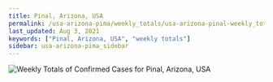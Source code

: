 ```yaml
---
title: Pinal, Arizona, USA
permalink: /usa-arizona-pima/weekly_totals/usa-arizona-pinal-weekly_totals.html
last_updated: Aug 3, 2021
keywords: ["Pinal, Arizona, USA", "weekly totals"]
sidebar: usa-arizona-pima_sidebar
---
```


![Weekly Totals of Confirmed Cases for Pinal, Arizona, USA](/covid_tracker/images/graphs/usa-arizona-pinal-weekly_totals_graph.png)
